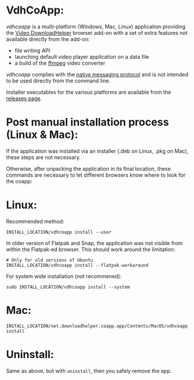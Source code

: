 VdhCoApp:
=========

*vdhcoapp* is a multi-platform (Windows, Mac, Linux) application
providing the [Video DownloadHelper](https://downloadhelper.net/)
browser add-on with a set of extra features not available directly
from the add-on:

- file writing API
- launching default video player application on a data file
- a build of the [ffmpeg](http://ffmpeg.org/) video converter

*vdhcoapp* complies with the
[native messaging protocol](https://developer.mozilla.org/en-US/Add-ons/WebExtensions/Native_messaging)
and is not intended to be used directly from the command line.

Installer executables for the various platforms are available
from the [releases page](https://github.com/aclap-dev/vdhcoapp/releases).

Post manual installation process (Linux & Mac):
==============================================

If the application was installed via an installer (.deb on Linux, .pkg on Mac),
these steps are not necessary.

Otherwise, after unpacking the application in its final location, these commands
are necessary to let different browsers know where to look for the coapp:

Linux:
=====

Recommended method:

```
INSTALL_LOCATION/vdhcoapp install --user
```

In older version of Flatpak and Snap, the application was not visible from within the Flatpak-ed browser.
This should work around the limitation:

```
# Only for old versions of Ubuntu
INSTALL_LOCATION/vdhcoapp install --flatpak-workaround
```

For system wide installation (not recommened):

```
sudo INSTALL_LOCATION/vdhcoapp install --system
```

Mac:
===

```
INSTALL_LOCATION/net.downloadhelper.coapp.app/Contents/MacOS/vdhcoapp install
```

Uninstall:
=========

Same as above, but with `uninstall`, then you safely remove the app.

